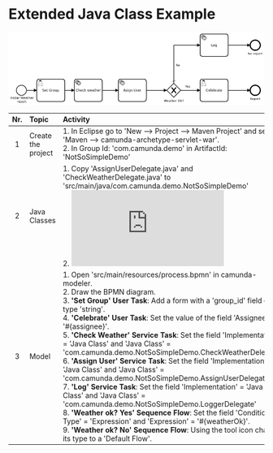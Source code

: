 # Extended Java Class Example

![BPMN Diagram](weatherOk2.png)

|   Nr. | Topic              | Activity                                                                                                                                                                                                                                                                                                                                                                                                                                                                                                                                                                                                                                                                                                                                                                                                                                                                                                                                                                                                |
| :---: | :---               | :---                                                                                                                                                                                                                                                                                                                                                                                                                                                                                                                                                                                                                                                                                                                                                                                                                                                                                                                                                                                                    |
|     1 | Create the project | 1. In Eclipse go to 'New --> Project --> Maven Project' and select 'Maven --> camunda-archetype-servlet-war'.  <br> 2. In Group Id: 'com.camunda.demo' in ArtifactId: 'NotSoSimpleDemo'                                                                                                                                                                                                                                                                                                                                                                                                                                                                                                                                                                                                                                                                                                                                                                                                                 |
|     2 | Java Classes       | 1. Copy 'AssignUserDelegate.java' and 'CheckWeatherDelegate.java' to 'src/main/java/com.camunda.demo.NotSoSimpleDemo' <br> 2. ![Relevant Docs](https://docs.camunda.org/javadoc/camunda-bpm-platform/7.8/org/camunda/bpm/engine/identity/class-use/UserQuery.html)                                                                                                                                                                                                                                                                                                                                                                                                                                                                                                                                                                                                                                                                                                                                      |
|     3 | Model              | 1. Open 'src/main/resources/process.bpmn' in camunda-modeler. <br> 2. Draw the BPMN diagram. <br> 3. **'Set Group' User Task**: Add a form with a 'group_id' field of type 'string'. <br> 4. **'Celebrate' User Task**: Set the value of the field 'Assignee' to '#{assignee}'. <br> 5. **'Check Weather' Service Task**: Set the field 'Implementation' = 'Java Class' and 'Java Class' = 'com.camunda.demo.NotSoSimpleDemo.CheckWeatherDelegate' <br> 6. **'Assign User' Service Task**: Set the field 'Implementation' = 'Java Class' and 'Java Class' = 'com.camunda.demo.NotSoSimpleDemo.AssignUserDelegate' <br> 7. **'Log' Service Task**: Set the field 'Implementation' = 'Java Class' and 'Java Class' = 'com.camunda.demo.NotSoSimpleDemo.LoggerDelegate' <br> 8. **'Weather ok? Yes' Sequence Flow**: Set the field 'Condition Type' = 'Expression' and 'Expression' = '#{weatherOk}'. <br> 9. **'Weather ok? No' Sequence Flow**: Using the tool icon change its type to a 'Default Flow'. |
